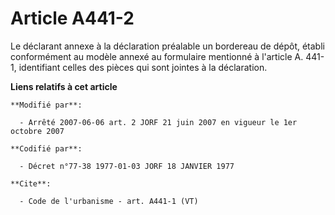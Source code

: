 # Article A441-2

Le déclarant annexe à la déclaration préalable un bordereau de dépôt, établi conformément au modèle annexé au formulaire
mentionné à l'article A. 441-1, identifiant celles des pièces qui sont jointes à la déclaration.

**Liens relatifs à cet article**

	**Modifié par**:

	  - Arrêté 2007-06-06 art. 2 JORF 21 juin 2007 en vigueur le 1er octobre 2007

	**Codifié par**:

	  - Décret n°77-38 1977-01-03 JORF 18 JANVIER 1977

	**Cite**:

	  - Code de l'urbanisme - art. A441-1 (VT)
